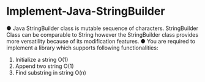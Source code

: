 # Implement-Java-StringBuilder

● Java StringBuilder class is mutable sequence of characters. StringBuilder Class
can be comparable to String however the StringBuilder class provides more
versatility because of its modification features.
● You are required to implement a library which supports following functionalities:
1. Initialize a string O(1)
2. Append two string O(1)
3. Find substring in string O(n)
